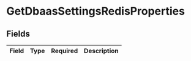 # GetDbaasSettingsRedisProperties


## Fields

| Field       | Type        | Required    | Description |
| ----------- | ----------- | ----------- | ----------- |
